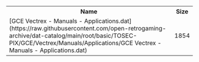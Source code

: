 <table>
<tr><th>Name</th><th>Size</th></tr>
<tr><td>[GCE Vectrex - Manuals - Applications.dat](https://raw.githubusercontent.com/open-retrogaming-archive/dat-catalog/main/root/basic/TOSEC-PIX/GCE/Vectrex/Manuals/Applications/GCE Vectrex - Manuals - Applications.dat)</td><td>1854</td></tr>
</table>
